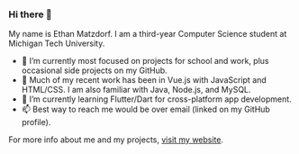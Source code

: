 ### Hi there 👋

My name is Ethan Matzdorf. I am a third-year Computer Science student at Michigan Tech University.

- 🔭 I’m currently most focused on projects for school and work, plus occasional side projects on my GitHub.
- 🧠 Much of my recent work has been in Vue.js with JavaScript and HTML/CSS. I am also familiar with Java, Node.js, and MySQL.
- 🌱 I’m currently learning Flutter/Dart for cross-platform app development.
- 📫 Best way to reach me would be over email (linked on my GitHub profile).

For more info about me and my projects, [visit my website](https://etekweb.net).

<!--
**etekweb/etekweb** is a ✨ _special_ ✨ repository because its `README.md` (this file) appears on your GitHub profile.

Here are some ideas to get you started:

- 🔭 I’m currently working on ...
- 🌱 I’m currently learning ...
- 👯 I’m looking to collaborate on ...
- 🤔 I’m looking for help with ...
- 💬 Ask me about ...
- 📫 How to reach me: ...
- 😄 Pronouns: ...
- ⚡ Fun fact: ...
-->

